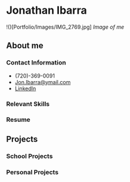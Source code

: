 # Jonathan Ibarra
!()[Portfolio/Images/IMG_2769.jpg] 
*Image of me*  

## About me  

### Contact Information 
* (720)-369-0091
* Jon.Ibarra@ymail.com
* [LinkedIn](https://www.linkedin.com/in/jonathan-ibarra-01/)

### Relevant Skills  

### Resume

## Projects

### School Projects

### Personal Projects

